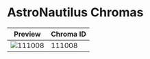 # AstroNautilus Chromas

| Preview | Chroma ID |
|---------|-----------|
| ![111008](https://raw.communitydragon.org/latest/plugins/rcp-be-lol-game-data/global/default/v1/champion-chroma-images/111/111008.png) | 111008 |